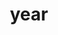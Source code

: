 ---
category: 4-letters
denotation: null
name: year
reference_link: https://www.etymonline.com/word/year
root_language: null
root_name: null
title: year
type: free
word_sums:
- respelling: year
  sum: 'Year + '
---